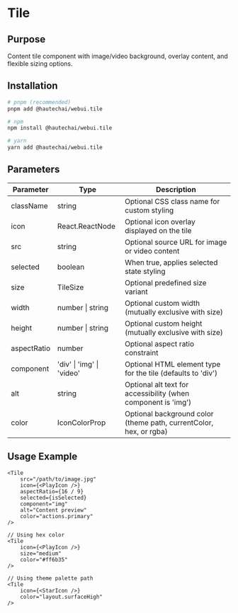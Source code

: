 # Tile

## Purpose

Content tile component with image/video background, overlay content, and flexible sizing options.

## Installation

```bash
# pnpm (recommended)
pnpm add @hautechai/webui.tile

# npm
npm install @hautechai/webui.tile

# yarn
yarn add @hautechai/webui.tile
```

## Parameters

| Parameter   | Type                      | Description                                                        |
| ----------- | ------------------------- | ------------------------------------------------------------------ |
| className   | string                    | Optional CSS class name for custom styling                         |
| icon        | React.ReactNode           | Optional icon overlay displayed on the tile                        |
| src         | string                    | Optional source URL for image or video content                     |
| selected    | boolean                   | When true, applies selected state styling                          |
| size        | TileSize                  | Optional predefined size variant                                   |
| width       | number \| string          | Optional custom width (mutually exclusive with size)               |
| height      | number \| string          | Optional custom height (mutually exclusive with size)              |
| aspectRatio | number                    | Optional aspect ratio constraint                                   |
| component   | 'div' \| 'img' \| 'video' | Optional HTML element type for the tile (defaults to 'div')        |
| alt         | string                    | Optional alt text for accessibility (when component is 'img')      |
| color       | IconColorProp             | Optional background color (theme path, currentColor, hex, or rgba) |

## Usage Example

```tsx
<Tile
    src="/path/to/image.jpg"
    icon={<PlayIcon />}
    aspectRatio={16 / 9}
    selected={isSelected}
    component="img"
    alt="Content preview"
    color="actions.primary"
/>

// Using hex color
<Tile
    icon={<PlayIcon />}
    size="medium"
    color="#ff6b35"
/>

// Using theme palette path
<Tile
    icon={<StarIcon />}
    color="layout.surfaceHigh"
/>
```
